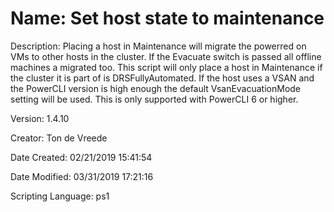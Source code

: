 ﻿# Name: Set host state to maintenance

Description: Placing a host in Maintenance will migrate the powerred on VMs to other hosts in the cluster. If the Evacuate switch is passed all offline machines a migrated too.
This script will only place a host in Maintenance if the cluster it is part of is DRSFullyAutomated.
If the host uses a VSAN and the PowerCLI version is high enough the default VsanEvacuationMode setting will be used. This is only supported with PowerCLI 6 or higher.


Version: 1.4.10

Creator: Ton de Vreede

Date Created: 02/21/2019 15:41:54

Date Modified: 03/31/2019 17:21:16

Scripting Language: ps1


